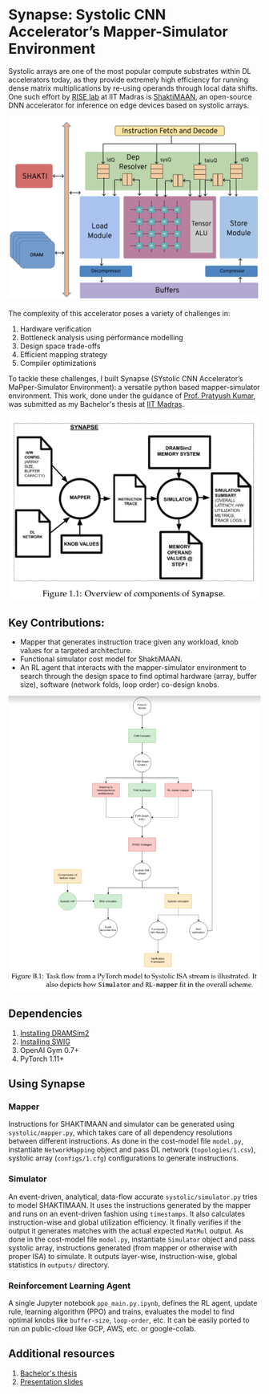 # Synapse: Systolic CNN Accelerator’s Mapper-Simulator Environment
Systolic arrays are one of the most popular compute substrates within DL accelerators today, as they provide extremely high efficiency for running dense matrix multiplications by re-using operands through local data shifts. One such effort by [RISE lab](https://shakti.org.in/) at IIT Madras is [ShaktiMAAN](https://github.com/iitm-sysdl/SHAKTIMAAN), an open-source DNN accelerator for inference on edge devices based on systolic arrays.

![systolic block diagram](./images/systolic_block.png)

The complexity of this accelerator poses a variety of challenges in:
1. Hardware verification
2. Bottleneck analysis using performance modelling
3. Design space trade-offs
4. Efficient mapping strategy
5. Compiler optimizations

To tackle these challenges, I built Synapse (SYstolic CNN Accelerator’s MaPper-Simulator Environment): a versatile python based mapper-simulator environment. This work, done under the guidance of [Prof. Pratyush Kumar](http://www.cse.iitm.ac.in/~pratyush/), was submitted as my Bachelor's thesis at [IIT Madras](https://www.iitm.ac.in/).

![synapse overview](./images/synapse_overview.PNG)

## Key Contributions:
* Mapper that generates instruction trace given any workload, knob values for a targeted architecture.
* Functional simulator cost model for ShaktiMAAN.
* An RL agent that interacts with the mapper-simulator environment to search through the design space to find optimal hardware (array, buffer size), software (network folds, loop order) co-design knobs.

![synapse task flow](./images/synapse_task_flow.PNG)

## Dependencies
1. [Installing DRAMSim2](https://github.com/umd-memsys/DRAMSim2)
2. [Installing SWIG](https://www.swig.org/)
3. OpenAI Gym 0.7+
4. PyTorch 1.11+

## Using Synapse

### Mapper
Instructions for SHAKTIMAAN and simulator can be generated using `systolic/mapper.py`, which takes care of all dependency resolutions between different instructions. As done in the cost-model file `model.py`, instantiate `NetworkMapping` object and pass DL network (`topologies/1.csv`), systolic array (`configs/1.cfg`) configurations to generate instructions.

### Simulator
An event-driven, analytical, data-flow accurate `systolic/simulator.py` tries to model SHAKTIMAAN. It uses the instructions generated by the mapper and runs on an event-driven fashion using `timestamps`. It also calculates instruction-wise and global utilization efficiency. It finally verifies if the output it generates matches with the actual expected `MatMul` output. As done in the cost-model file `model.py`, instantiate `Simulator` object and pass systolic array, instructions generated (from mapper or otherwise with proper ISA) to simulate. It outputs layer-wise, instruction-wise, global statistics in `outputs/` directory.

### Reinforcement Learning Agent
A single Jupyter notebook `ppo_main.py.ipynb`, defines the RL agent, update rule, learning algorithm (PPO) and trains, evaluates the model to find optimal knobs like `buffer-size`, `loop-order`, etc. It can be easily ported to run on public-cloud like GCP, AWS, etc. or google-colab.

## Additional resources
1. [Bachelor's thesis](https://drive.google.com/file/d/1PMTwZhSbaysdSdLks98JykyDDe_itRQa/view?usp=sharing)
2. [Presentation slides](https://drive.google.com/file/d/1NnDDXgM6h1zbRrv5gJUAIdI9pAYBtN9T/view?usp=sharing)
